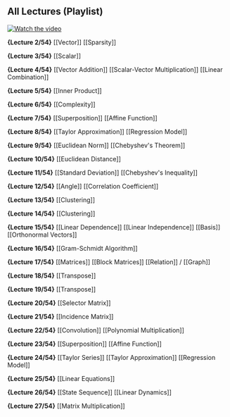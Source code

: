 ## All Lectures (Playlist)
 
[![Watch the video](https://img.youtube.com/vi/oR6G1MUMveE/0.jpg)](https://www.youtube.com/watch?v=oR6G1MUMveE&list=PLoROMvodv4rMz-WbFQtNUsUElIh2cPmN9)

**{Lecture 2/54}** 
[[Vector]]
[[Sparsity]]

**{Lecture 3/54}**
[[Scalar]]

**{Lecture 4/54}**
[[Vector Addition]]
[[Scalar-Vector Multiplication]]
[[Linear Combination]]

**{Lecture 5/54}**
[[Inner Product]]

**{Lecture 6/54}**
[[Complexity]]

**{Lecture 7/54}**
[[Superposition]]
[[Affine Function]]

**{Lecture 8/54}**
[[Taylor Approximation]]
[[Regression Model]]

**{Lecture 9/54}**
[[Euclidean Norm]]
[[Chebyshev's Theorem]]

**{Lecture 10/54}**
[[Euclidean Distance]]

**{Lecture 11/54}**
[[Standard Deviation]]
[[Chebyshev's Inequality]]

**{Lecture 12/54}**
[[Angle]]
[[Correlation Coefficient]]

**{Lecture 13/54}**
[[Clustering]]

**{Lecture 14/54}**
[[Clustering]]

**{Lecture 15/54}**
[[Linear Dependence]]
[[Linear Independence]]
[[Basis]]
[[Orthonormal Vectors]]

**{Lecture 16/54}**
[[Gram-Schmidt Algorithm]]

**{Lecture 17/54}**
[[Matrices]]
[[Block Matrices]]
[[Relation]] / [[Graph]]

**{Lecture 18/54}**
[[Transpose]]

**{Lecture 19/54}**
[[Transpose]]

**{Lecture 20/54}**
[[Selector Matrix]]

**{Lecture 21/54}**
[[Incidence Matrix]]

**{Lecture 22/54}**
[[Convolution]]
[[Polynomial Multiplication]]

**{Lecture 23/54}**
[[Superposition]]
[[Affine Function]]

**{Lecture 24/54}**
[[Taylor Series]]
[[Taylor Approximation]]
[[Regression Model]]

**{Lecture 25/54}**
[[Linear Equations]]

**{Lecture 26/54}**
[[State Sequence]]
[[Linear Dynamics]]

**{Lecture 27/54}**
[[Matrix Multiplication]]